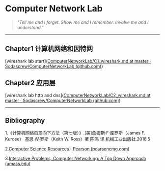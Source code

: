 #   Computer Network Lab

> *"Tell me and I forget. Show me and I remember. Involve me and I understand."*

---

## Chapter1 计算机网络和因特网

[wireshark lab start]([ComputerNetworkLab/C1_wireshark.md at master · Sodascrew/ComputerNetworkLab (github.com)](https://github.com/Sodascrew/ComputerNetworkLab/blob/master/C1/C1_wireshark.md))

## Chapter2 应用层

[wireshark lab http and dns]([ComputerNetworkLab/C2_wireshark.md at master · Sodascrew/ComputerNetworkLab (github.com)](https://github.com/Sodascrew/ComputerNetworkLab/blob/master/C2/Wireshark_HTTP_DNS/C2_wireshark.md))







---

## Bibliography

1.《计算机网络自顶向下方法（第七版）》.[美]詹姆斯·F·库罗斯（James F. Kurose） 基思·W·罗斯（Keith W. Ross）著 陈鸣 译.机械工业出版社.2018.5

2.[Computer Science Resources | Pearson (pearsoncmg.com)](https://media.pearsoncmg.com/bc/abp/cs-resources/products/product.html#student,isbn=0133594149)

3.[Interactive Problems, Computer Networking: A Top Down Approach (umass.edu)](http://gaia.cs.umass.edu/kurose_ross/interactive/)